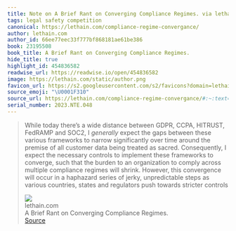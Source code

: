 ```yaml
---
title: Note on A Brief Rant on Converging Compliance Regimes. via lethain.com
tags: legal safety competition
canonical: https://lethain.com/compliance-regime-convergance/
author: lethain.com
author_id: 66ee77eec33f777bf868181ae61be386
book: 23195508
book_title: A Brief Rant on Converging Compliance Regimes.
hide_title: true
highlight_id: 454836582
readwise_url: https://readwise.io/open/454836582
image: https://lethain.com/static/author.png
favicon_url: https://s2.googleusercontent.com/s2/favicons?domain=lethain.com
source_emoji: "\U0001F310"
source_url: https://lethain.com/compliance-regime-convergance/#:~:text=While%20today%20there%E2%80%99s,towards%20stricter%20controls
serial_number: 2023.NTE.048
---
```

> While today there’s a wide distance between GDPR, CCPA, HITRUST, FedRAMP and SOC2, I *generally* expect the gaps between these various frameworks to narrow significantly over time around the premise of all customer data being treated as sacred. Consequently, I expect the necessary controls to implement these frameworks to converge, such that the burden to an organization to comply across multiple compliance regimes will shrink. However, this convergence will occur in a haphazard series of jerky, unpredictable steps as various countries, states and regulators push towards stricter controls
> <div class="quoteback-footer"><div class="quoteback-avatar"><img class="mini-favicon" src="https://s2.googleusercontent.com/s2/favicons?domain=lethain.com"></div><div class="quoteback-metadata"><div class="metadata-inner"><span style="display:none">FROM:</span><div aria-label="lethain.com" class="quoteback-author"> lethain.com</div><div aria-label="A Brief Rant on Converging Compliance Regimes." class="quoteback-title"> A Brief Rant on Converging Compliance Regimes.</div></div></div><div class="quoteback-backlink"><a target="_blank" aria-label="go to the full text of this quotation" rel="noopener" href="https://lethain.com/compliance-regime-convergance/#:~:text=While%20today%20there%E2%80%99s,towards%20stricter%20controls" class="quoteback-arrow"> Source</a></div></div>